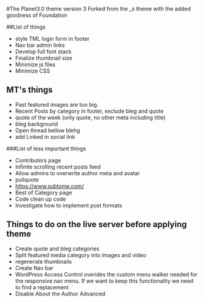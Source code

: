 #The Planet3.0 theme version 3
Forked from the _s theme with the added goodness of Foundation

##List of things
* style TML login form in footer
* Nav bar admin links
* Develop full font stack
* Finalize thumbnail size
* Minimize js files
* Minimize CSS

## MT's things
* Past featured images are too big.
* Recent Posts by category in footer, exclude bleg and quote
* quote of the week (only quote, no other meta including title)
* bleg background 
* Open thread bellow blehg
* add Linked in social link

###List of less important things
* Contributors page
* Infinite scrolling recent posts feed
* Allow admins to overwrite author meta and avatar
* pullquote
* https://www.subtome.com/
* Best of Category page
* Code clean up code
* Investigate how to implement post formats

## Things to do on the live server before applying theme
* Create quote and bleg categories
* Split featured media category into images and video
* regenerate thumbnails
* Create Nav bar
* WordPress Access Control overides the custom menu walker needed for the responsive nav menu. If we want to keep this functionality we need to find a replacement
* Disable About the Author Advanced